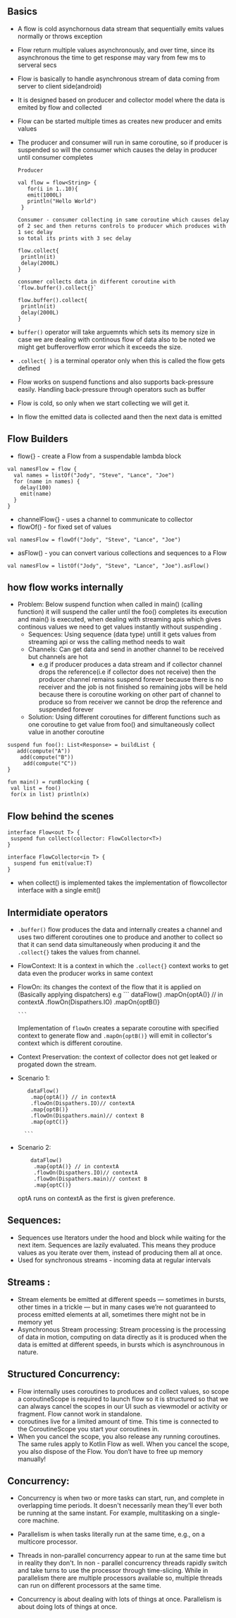 Basics
------

* A flow is cold asynchornous data stream that sequentially emits values normally or throws exception
* Flow return multiple values asynchronously, and over time, since its asynchronous the time to get response may vary from few ms to serveral secs
* Flow is basically to handle asynchronous stream of data coming from server to client side(android)
* It is designed based on producer and collector model where the data is emited by flow and collected
* Flow can be started multiple times as creates new producer and emits values
* The producer and consumer will run in same coroutine, so if producer is suspended so will the consumer which causes the delay in producer until 
  consumer completes

   ```
   Producer
    
   val flow = flow<String> {
      for(i in 1..10){
      emit(1000L)
      println("Hello World")
    }
   ``` 
   ```
   Consumer - consumer collecting in same coroutine which causes delay of 2 sec and then returns controls to producer which produces with 1 sec delay
   so total its prints with 3 sec delay
   
   flow.collect{
    println(it)
    delay(2000L)
   }
   
   consumer collects data in different coroutine with `flow.buffer().collect{}`
   
   flow.buffer().collect{
    println(it)
    delay(2000L)
   }
   
  ``` 
* `buffer()` operator will take arguemnts which sets its memory size in case we are dealing with continous flow of data also to be noted we might get 
    bufferoverflow error which it exceeds the size. 
*  `.collect{ }` is a terminal operator only when this is called the flow gets defined    
*  Flow works on suspend functions and also supports back-pressure easily. Handling back-pressure through operators such as buffer
*  Flow is cold, so only when we start collecting we will get it.
*  In flow the emitted data is collected aand then the next data is emitted

Flow Builders
-------------
* flow{} - create a Flow from a suspendable lambda block
```
val namesFlow = flow {
  val names = listOf("Jody", "Steve", "Lance", "Joe")
  for (name in names) {
    delay(100)
    emit(name)
  }
}

```
* channelFlow{} - uses a channel to communicate to collector
* flowOf() - for fixed set of values 

```
val namesFlow = flowOf("Jody", "Steve", "Lance", "Joe") 

```
* asFlow() - you can convert various collections and sequences to a Flow

```
val namesFlow = listOf("Jody", "Steve", "Lance", "Joe").asFlow()

```


how flow works internally
-------------------------
* Problem: Below suspend function when called in main() (calling function) it will suspend the caller until the foo() completes its execution and main() is 
  executed, when dealing with streaming apis which gives continous values we need to get values instantly without suspending .
  * Sequences: Using sequence (data type) untill it gets values from streaming api or wss the calling method needs to wait 
  * Channels: Can get data and send in another channel to be received but channels are hot
    * e.g if producer produces a data stream and if collector channel drops the reference(i.e if collector does not receive) then the producer channel remains 
        suspend forever because there is no receiver and the job is not finished so remaining jobs will be held because there is coroutine working on other
        part of channel to produce so from receiver we cannot be drop the reference and suspended forever 
  * Solution: Using different coroutines for different functions such as one coroutine to get value from foo() and simultaneously collect value in another 
   coroutine
 
```
suspend fun foo(): List<Response> = buildList {
   add(compute("A"))
    add(compute("B"))
     add(compute("C"))
}

fun main() = runBlocking {
 val list = foo()
 for(x in list) println(x)

```
Flow behind the scenes
----------------------

```
interface Flow<out T> {
 suspend fun collect(collector: FlowCollector<T>) 
}

interface FlowCollector<in T> {
  suspend fun emit(value:T)
}

```
* when collect() is implemented takes the implementation of flowcollector interface with a single emit()

Intermidiate operators
----------------------

* `.buffer()` flow produces the data and internally creates a channel and uses two different coroutines one to produce and another to collect so that it can send   data simultaneously when producing it and the `.collect{}` takes the values from channel.
*  FlowContext: It is a context in which the `.collect{}` context works to get data even the producer works in same context
*  FlowOn: its changes the context of the flow that it is applied on (Basically applying dispatchers)
   e.g  ```
        dataFlow()
         .mapOn{optA()} // in contextA
         .flowOn(Dispathers.IO)
         .mapOn{optB()}

       ```
   Implementation of `flowOn` creates a separate coroutine with specified context to generate flow  and `.mapOn{optB()}` will emit in collector's context which is
  different coroutine.
* Context Preservation: the context of collector does not get leaked or progated down the stream.
* Scenario 1: 
   
     ```
        dataFlow()
         .map{optA()} // in contextA
         .flowOn(Dispathers.IO)// contextA
         .map{optB()}
         .flowOn(Dispathers.main)// context B
         .map{optC()}

       ```
* Scenario 2: 
   
    ```
        dataFlow()
         .map{optA()} // in contextA
         .flowOn(Dispathers.IO)// contextA
         .flowOn(Dispathers.main)// context B
         .map{optC()}

    ```
     optA runs on contextA as the first is given preference. 
     
## Sequences: 
* Sequences use Iterators under the hood and block while waiting for the next item. Sequences are lazily evaluated. This means they produce values as you iterate over them, instead of producing them all at once.     
* Used for synchronous streams - incoming data at regular intervals

## Streams : 
* Stream elements be emitted at different speeds — sometimes in bursts, other times in a trickle — but in many cases we’re not guaranteed to process emitted elements at all, sometimes there might not be in memory yet
* Asynchronous Stream processing: Stream processing is the processing of data in motion, computing on data directly as it is produced when the data is emitted at 
  different speeds, in bursts  which is asynchrounous in nature.

## Structured Concurrency:  
 * Flow internally uses coroutines to produces and collect values, so scope a coroutineScope is required to launch flow so it is structured so that we can always
   cancel the scopes in our UI such as viewmodel or activity or fragment. Flow cannot work in standalone.
 * coroutines live for a limited amount of time. This time is connected to the CoroutineScope you start your coroutines in.
 * When you cancel the scope, you also release any running coroutines. The same rules apply to Kotlin Flow as well. When you cancel the scope, you also dispose of the Flow. You don’t have to free up memory manually!

## Concurrency: 
* Concurrency is when two or more tasks can start, run, and complete in overlapping time periods. It doesn't necessarily mean they'll ever both be running at the same instant. For example, multitasking on a single-core machine.

* Parallelism is when tasks literally run at the same time, e.g., on a multicore processor. 
* Threads in non-parallel concurrency appear to run at the same time but in reality they don't. In non - parallel concurrency threads rapidly switch and take turns to use the processor through time-slicing. While in parallelism there are multiple processors available so, multiple threads can run on different processors at the same time. 
* Concurrency is about dealing with lots of things at once. Parallelism is about doing lots of things at once.
  
